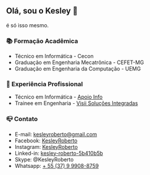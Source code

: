 ## Olá, sou o Kesley 👋

é só isso mesmo.

### 📚 Formação Acadêmica

- Técnico em Informática - Cecon
- Graduação em Engenharia Mecatrônica - CEFET-MG
- Graduação em Engenharia da Computação - UEMG

### :briefcase: Experiência Profissional

- Técnico em Informática - [Apoio Info](https://www.apoioinfo.com.br/)
- Trainee em Engenharia - [Visii Soluções Integradas](http://visii.com.br/home)

### 📪 Contato

- E-mail: kesleyroberto@gmail.com
- Facebook: [KesleyRoberto](https://fb.com/KesleyRoberto)
- Instagram: [KesleyRoberto](https://ig.com/KesleyRoberto)
- Linked-in: [kesley-roberto-5b410b5b](https://www.linkedin.com/in/kesley-roberto-5b410b5b/)
- Skype: @KesleyRoberto
- Whatsapp: [+ 55 (37) 9 9908-8759](https://wa.me/5537999088759)


<!--
**kesleyroberto/KesleyRoberto** is a ✨ _special_ ✨ repository because its `README.md` (this file) appears on your GitHub profile.

Here are some ideas to get you started:

- 🔭 I’m currently working on ...
- 🌱 I’m currently learning ...
- 👯 I’m looking to collaborate on ...
- 🤔 I’m looking for help with ...
- 💬 Ask me about ...
- 📫 How to reach me: ...
- 😄 Pronouns: ...
- ⚡ Fun fact: ...
-->
